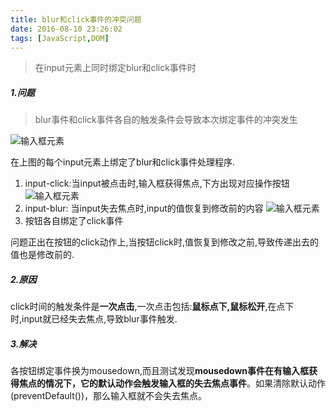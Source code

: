```yaml
---
title: blur和click事件的冲突问题
date: 2016-08-10 23:26:02
tags: [JavaScript,DOM]
---
```


> 在input元素上同时绑定blur和click事件时

##### 1.问题

> blur事件和click事件各自的触发条件会导致本次绑定事件的冲突发生

<!--more-->


![输入框元素](https://raw.githubusercontent.com/wkd2015/pics/master/list.jpg)

在上图的每个input元素上绑定了blur和click事件处理程序.

1. input-click:当input被点击时,输入框获得焦点,下方出现对应操作按钮
![输入框元素](https://raw.githubusercontent.com/wkd2015/pics/master/after.jpg)
2. input-blur: 当input失去焦点时,input的值恢复到修改前的内容
![输入框元素](https://raw.githubusercontent.com/wkd2015/pics/master/before.jpg)
3. 按钮各自绑定了click事件

问题正出在按钮的click动作上,当按钮click时,值恢复到修改之前,导致传递出去的值也是修改前的.

##### 2.原因

click时间的触发条件是**一次点击**,一次点击包括:**鼠标点下,鼠标松开**,在点下时,input就已经失去焦点,导致blur事件触发.

##### 3.解决

各按钮绑定事件换为mousedown,而且测试发现**mousedown事件在有输入框获得焦点的情况下，它的默认动作会触发输入框的失去焦点事件**。如果清除默认动作(preventDefault())，那么输入框就不会失去焦点。